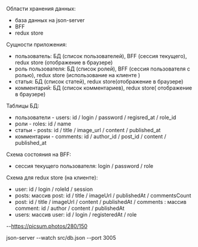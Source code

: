 Области хранения данных:

-   база данных на json-server
-   BFF
-   redux store

Сущности приложения:

-   пользователь: БД (список пользователей), BFF (сессия текущего), redux store
    (отображение в браузере)
-   роль пользователя: БД (список ролей), BFF (сессия пользователя с ролью), redux store
    (использование на клиенте )
-   статья: БД (список статей), redux store(отображение в браузере)
-   комментарий: БД (список комментариев), redux store( отображение в браузере)

Таблицы БД:

-   пользователи - users: id / login / password / regisred_at / role_id
-   роли - roles: id / name
-   статьи - posts: id / title / image_url / content / published_at
-   комментарии - comments: id / author_id / post_id / content / published_at

Схема состояния на BFF:

-   сессия текущего пользователя: login / password / role

Схема для redux store (на клиенте):

-   user: id / login / roleId / session
-   posts: массив post: id / title / imageUrl / publishedAt / commentsCount
-   post: id / title / imageUrl / content / publishedAt / comments : массив comment: id /
    author / content / publishedAt
-   users: массив user: id / login / registeredAt / role

--https://picsum.photos/280/150

json-server --watch src/db.json --port 3005
